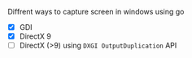 Diffrent ways to capture screen in windows using go
- [x] GDI
- [x] DirectX 9
- [ ] DirectX (>9) using `DXGI OutputDuplication` API 